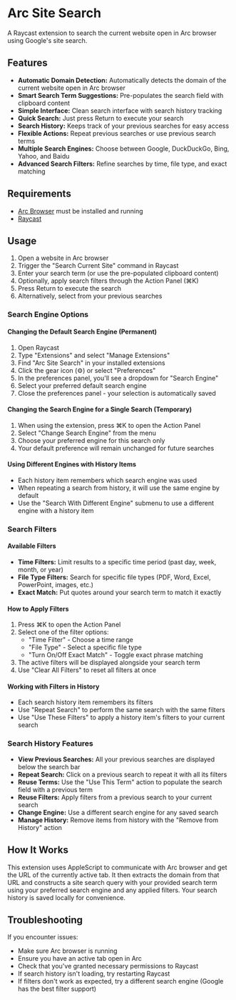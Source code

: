 # Arc Site Search

A Raycast extension to search the current website open in Arc browser using Google's site search.

## Features

- **Automatic Domain Detection:** Automatically detects the domain of the current website open in Arc browser
- **Smart Search Term Suggestions:** Pre-populates the search field with clipboard content
- **Simple Interface:** Clean search interface with search history tracking
- **Quick Search:** Just press Return to execute your search
- **Search History:** Keeps track of your previous searches for easy access
- **Flexible Actions:** Repeat previous searches or use previous search terms
- **Multiple Search Engines:** Choose between Google, DuckDuckGo, Bing, Yahoo, and Baidu
- **Advanced Search Filters:** Refine searches by time, file type, and exact matching

## Requirements

- [Arc Browser](https://arc.net/) must be installed and running
- [Raycast](https://raycast.com/)

## Usage

1. Open a website in Arc browser
2. Trigger the "Search Current Site" command in Raycast
3. Enter your search term (or use the pre-populated clipboard content)
4. Optionally, apply search filters through the Action Panel (⌘K)
5. Press Return to execute the search
6. Alternatively, select from your previous searches

### Search Engine Options

#### Changing the Default Search Engine (Permanent)

1. Open Raycast
2. Type "Extensions" and select "Manage Extensions"
3. Find "Arc Site Search" in your installed extensions
4. Click the gear icon (⚙️) or select "Preferences"
5. In the preferences panel, you'll see a dropdown for "Search Engine"
6. Select your preferred default search engine
7. Close the preferences panel - your selection is automatically saved

#### Changing the Search Engine for a Single Search (Temporary)

1. When using the extension, press ⌘K to open the Action Panel
2. Select "Change Search Engine" from the menu
3. Choose your preferred engine for this search only
4. Your default preference will remain unchanged for future searches

#### Using Different Engines with History Items

- Each history item remembers which search engine was used
- When repeating a search from history, it will use the same engine by default
- Use the "Search With Different Engine" submenu to use a different engine with a history item

### Search Filters

#### Available Filters

- **Time Filters:** Limit results to a specific time period (past day, week, month, or year)
- **File Type Filters:** Search for specific file types (PDF, Word, Excel, PowerPoint, images, etc.)
- **Exact Match:** Put quotes around your search term to match it exactly

#### How to Apply Filters

1. Press ⌘K to open the Action Panel
2. Select one of the filter options:
   - "Time Filter" - Choose a time range
   - "File Type" - Select a specific file type
   - "Turn On/Off Exact Match" - Toggle exact phrase matching
3. The active filters will be displayed alongside your search term
4. Use "Clear All Filters" to reset all filters at once

#### Working with Filters in History

- Each search history item remembers its filters
- Use "Repeat Search" to perform the same search with the same filters
- Use "Use These Filters" to apply a history item's filters to your current search

### Search History Features

- **View Previous Searches:** All your previous searches are displayed below the search bar
- **Repeat Search:** Click on a previous search to repeat it with all its filters
- **Reuse Terms:** Use the "Use This Term" action to populate the search field with a previous term
- **Reuse Filters:** Apply filters from a previous search to your current search
- **Change Engine:** Use a different search engine for any saved search
- **Manage History:** Remove items from history with the "Remove from History" action

## How It Works

This extension uses AppleScript to communicate with Arc browser and get the URL of the currently active tab. It then extracts the domain from that URL and constructs a site search query with your provided search term using your preferred search engine and any applied filters. Your search history is saved locally for convenience.

## Troubleshooting

If you encounter issues:
- Make sure Arc browser is running
- Ensure you have an active tab open in Arc
- Check that you've granted necessary permissions to Raycast
- If search history isn't loading, try restarting Raycast
- If filters don't work as expected, try a different search engine (Google has the best filter support) 